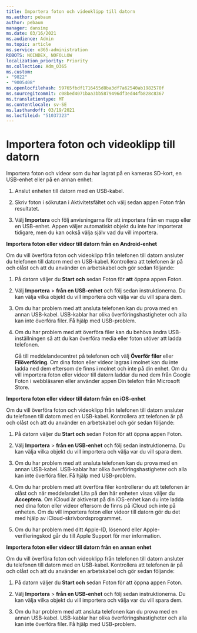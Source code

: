 ```yaml
---
title: Importera foton och videoklipp till datorn
ms.author: pebaum
author: pebaum
manager: dansimp
ms.date: 03/16/2021
ms.audience: Admin
ms.topic: article
ms.service: o365-administration
ROBOTS: NOINDEX, NOFOLLOW
localization_priority: Priority
ms.collection: Adm_O365
ms.custom:
- "9822"
- "9005408"
ms.openlocfilehash: 59765fbdf1716455d8ba3df7a62540ab1982570f
ms.sourcegitcommit: c08bed4071baa3bb5879496df3ed44fb828c8367
ms.translationtype: MT
ms.contentlocale: sv-SE
ms.lasthandoff: 03/19/2021
ms.locfileid: "51037323"
---
```

# <a name="import-photos-and-videos-to-your-pc"></a>Importera foton och videoklipp till datorn

Importera foton och videor som du har lagrat på en kameras SD-kort, en USB-enhet eller på en annan enhet:

1. Anslut enheten till datorn med en USB-kabel.

1. Skriv foton i sökrutan i Aktivitetsfältet och välj sedan appen Foton från resultatet.

1. Välj **Importera** och följ anvisningarna för att importera från en mapp eller en USB-enhet. Appen väljer automatiskt objekt du inte har importerat tidigare, men du kan också välja själv vad du vill importera.

**Importera foton eller videor till datorn från en Android-enhet**

Om du vill överföra foton och videoklipp från telefonen till datorn ansluter du telefonen till datorn med en USB-kabel. Kontrollera att telefonen är på och olåst och att du använder en arbetskabel och gör sedan följande:

1. På datorn väljer du **Start och** sedan Foton för **att** öppna appen Foton.

1. Välj **Importera**  >  **från en USB-enhet** och följ sedan instruktionerna. Du kan välja vilka objekt du vill importera och välja var du vill spara dem.

1. Om du har problem med att ansluta telefonen kan du prova med en annan USB-kabel. USB-kablar har olika överföringshastigheter och alla kan inte överföra filer. Få hjälp med USB-problem.

1. Om du har problem med att överföra filer kan du behöva ändra USB-inställningen så att du kan överföra media eller foton utöver att ladda telefonen. 

    Gå till meddelandecentret på telefonen och välj **Överför filer** eller **Filöverföring**. Om dina foton eller videor lagras i molnet kan du inte ladda ned dem eftersom de finns i molnet och inte på din enhet. Om du vill importera foton eller videor till datorn laddar du ned dem från Google Foton i webbläsaren eller använder appen Din telefon från Microsoft Store.

**Importera foton eller videor till datorn från en iOS-enhet**

Om du vill överföra foton och videoklipp från telefonen till datorn ansluter du telefonen till datorn med en USB-kabel. Kontrollera att telefonen är på och olåst och att du använder en arbetskabel och gör sedan följande:

1. På datorn väljer du **Start och** sedan Foton för att öppna appen Foton.

1. Välj **Importera**  >  **från en USB-enhet** och följ sedan instruktionerna. Du kan välja vilka objekt du vill importera och välja var du vill spara dem.

1. Om du har problem med att ansluta telefonen kan du prova med en annan USB-kabel. USB-kablar har olika överföringshastigheter och alla kan inte överföra filer. Få hjälp med USB-problem.

1. Om du har problem med att överföra filer kontrollerar du att telefonen  är olåst och när meddelandet Lita på den här enheten visas väljer du **Acceptera.** Om iCloud är aktiverat på din iOS-enhet kan du inte ladda ned dina foton eller videor eftersom de finns på iCloud och inte på enheten. Om du vill importera foton eller videor till datorn gör du det med hjälp av iCloud-skrivbordsprogrammet.

1. Om du har problem med ditt Apple-ID, lösenord eller Apple-verifieringskod går du till Apple Support för mer information.

**Importera foton eller videor till datorn från en annan enhet**

Om du vill överföra foton och videoklipp från telefonen till datorn ansluter du telefonen till datorn med en USB-kabel. Kontrollera att telefonen är på och olåst och att du använder en arbetskabel och gör sedan följande:

1. På datorn väljer du **Start och** sedan Foton för att öppna appen Foton.

1. Välj **Importera**  >  **från en USB-enhet** och följ sedan instruktionerna. Du kan välja vilka objekt du vill importera och välja var du vill spara dem.

1. Om du har problem med att ansluta telefonen kan du prova med en annan USB-kabel. USB-kablar har olika överföringshastigheter och alla kan inte överföra filer. Få hjälp med USB-problem.


